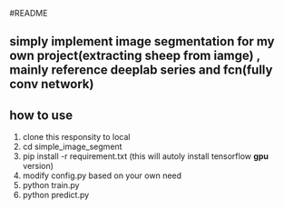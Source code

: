 #README

## simply implement image segmentation for my own project(extracting sheep from iamge) , mainly reference deeplab series and fcn(fully conv network)

## how to use

1. clone this responsity to local
2. cd simple_image_segment
3. pip install -r requirement.txt (this will autoly install tensorflow **gpu** version)
4. modify config.py based on your own need
5. python train.py
6. python predict.py
